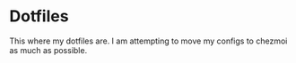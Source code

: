 # Dotfiles

This where my dotfiles are. I am attempting to move my configs to chezmoi as much as possible. 
